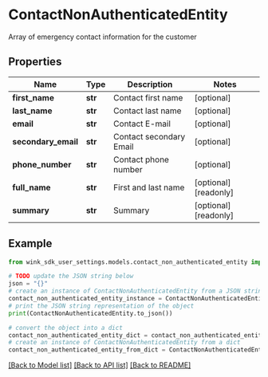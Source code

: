 # ContactNonAuthenticatedEntity

Array of emergency contact information for the customer

## Properties

Name | Type | Description | Notes
------------ | ------------- | ------------- | -------------
**first_name** | **str** | Contact first name | [optional] 
**last_name** | **str** | Contact last name | [optional] 
**email** | **str** | Contact E-mail | [optional] 
**secondary_email** | **str** | Contact secondary Email | [optional] 
**phone_number** | **str** | Contact phone number | [optional] 
**full_name** | **str** | First and last name | [optional] [readonly] 
**summary** | **str** | Summary | [optional] [readonly] 

## Example

```python
from wink_sdk_user_settings.models.contact_non_authenticated_entity import ContactNonAuthenticatedEntity

# TODO update the JSON string below
json = "{}"
# create an instance of ContactNonAuthenticatedEntity from a JSON string
contact_non_authenticated_entity_instance = ContactNonAuthenticatedEntity.from_json(json)
# print the JSON string representation of the object
print(ContactNonAuthenticatedEntity.to_json())

# convert the object into a dict
contact_non_authenticated_entity_dict = contact_non_authenticated_entity_instance.to_dict()
# create an instance of ContactNonAuthenticatedEntity from a dict
contact_non_authenticated_entity_from_dict = ContactNonAuthenticatedEntity.from_dict(contact_non_authenticated_entity_dict)
```
[[Back to Model list]](../README.md#documentation-for-models) [[Back to API list]](../README.md#documentation-for-api-endpoints) [[Back to README]](../README.md)


